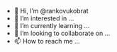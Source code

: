 - 👋 Hi, I’m @rankovukobrat
- 👀 I’m interested in ...
- 🌱 I’m currently learning ...
- 💞️ I’m looking to collaborate on ...
- 📫 How to reach me ...

<!---
rankovukobrat/rankovukobrat is a ✨ special ✨ repository because its `README.md` (this file) appears on your GitHub profile.
You can click the Preview link to take a look at your changes.
--->
